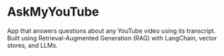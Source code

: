 # AskMyYouTube
App that answers questions about any YouTube video using its transcript. Built using Retrieval-Augmented Generation (RAG) with LangChain, vector stores, and LLMs.
